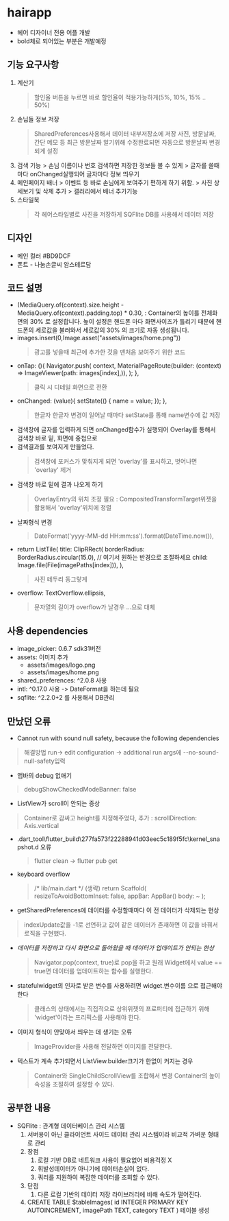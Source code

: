# hairapp

- 헤어 디자이너 전용 어플 개발
- bold체로 되어있는 부분은 개발예정

## 기능 요구사항
 1. 계산기
    > 할인율 버튼을 누르면 바로 할인율이 적용가능하게(5%, 10%, 15% .. 50%)
 2. 손님들 정보 저장
       > SharedPreferences사용해서 데이터 내부저장소에 저장
       >  사진, 방문날짜, 간단 메모 등
       > 최근 방문날짜 알기위해 수정완료되면 자동으로 방문날짜 변경되게 설정
3. 검색 기능
       > 손님 이름이나 번호 검색하면 저장한 정보들 볼 수 있게
       > 글자를 쓸때마다 onChanged실행되어 글자마다 정보 띄우기
4. 메인페이지 배너
       > 이벤트 등 바로 손님에게 보여주기 편하게 하기 위함.
       > 사진 상세보기 및 삭제 추가
       > 갤러리에서 배너 추가기능
5. 스타일북
   > 각 헤어스타일별로 사진을 저장하게
    > SQFlite DB를 사용해서 데이터 저장
## 디자인
 - 메인 컬러 #BD9DCF
 - 폰트 - 나눔손글씨 암스테르담


## 코드 설명

- (MediaQuery.of(context).size.height - MediaQuery.of(context).padding.top) * 0.30, :
       Container의 높이를 전체화면의 30% 로 설정합니다. 높이 설정은 핸드폰 마다 화면사이즈가
       틀리기 때문에 핸드폰의 세로값을 불러와서 세로값의 30% 의 크기로 자동 생성됩니다.
-  images.insert(0,Image.asset("assets/images/home.png"))
    > 광고를 넣을때 최근에 추가한 것을 맨처음 보여주기 위한 코드
- onTap: (){
  Navigator.push(
  context,
  MaterialPageRoute(builder: (context) => ImageViewer(path: images[index],)),
  );
  },
    > 클릭 시 디테일 화면으로 전환
- onChanged: (value){
  setState(() {
  name = value;
  });
  },
  > 한글자 한글자 변경이 일어날 때마다 setState를 통해 name변수에 값 저장
- 검색창에 글자를 입력하게 되면 onChanged함수가 실행되어 Overlay를 통해서 검색창 바로 밑, 화면에 중첩으로
- 검색결과를 보여지게 만들었다.
    > 검색창에 포커스가 맞춰지게 되면 'overlay'를 표시하고, 벗어나면 'overlay' 제거
- 검색창 바로 밑에 결과 나오게 하기
  > OverlayEntry의 위치 조정 필요 : CompositedTransformTarget위젯을 활용해서 'overlay'위치에 정렬
- 날짜형식 변경
    >DateFormat('yyyy-MM-dd HH:mm:ss').format(DateTime.now()),
- return ListTile(
  title: ClipRRect(
  borderRadius: BorderRadius.circular(15.0), // 여기서 원하는 반경으로 조절하세요
  child: Image.file(File(imagePaths[index])),
  ),
    > 사진 테두리 동그랗게
- overflow: TextOverflow.ellipsis,
    > 문자열의 길이가 overflow가 날경우 ...으로 대체
## 사용 dependencies
- image_picker: 0.6.7 sdk31버전
-   assets: 이미지 추가
    - assets/images/logo.png
    - assets/images/home.png 
- shared_preferences: ^2.0.8 사용
- intl: ^0.17.0 사용 -> DateFormat을 하는데 필요
- sqflite: ^2.2.0+2 를 사용해서 DB관리

## 만났던 오류

- Cannot run with sound null safety, because the following dependencies
 > 해결방법 run-> edit configuration -> additional run args에 --no-sound-null-safety입력
- 앱바의 debug 없애기
 > debugShowCheckedModeBanner: false
- ListView가 scroll이 안되는 증상
 > Container로 감싸고 height를 지정해주었다, 추가 : scrollDirection: Axis.vertical
- .dart_tool\flutter_build\277fa573f22288941d03eec5c189f5fc\kernel_snapshot.d 오류
  > flutter clean -> flutter pub get
- keyboard overflow
  > /* lib/main.dart */
  (생략)
  return Scaffold(
  resizeToAvoidBottomInset: false,
  appBar: AppBar()
  body: ~
  );
- getSharedPreferences에 데이터를 수정할때마다 이 전 데이터가 삭제되는 현상
 > indexUpdate값을 -1로 선언하고 값이 같은 데이터가 존재하면 이 값을 바꿔서 로직을 구현했다.
- *데이터를 저장하고 다시 화면으로 돌아왔을 때 데이터가 업데이트가 안되는 현상*
    > Navigator.pop(context, true)로 pop을 하고 원래 Widget에서 value == true면 데이터를 업데이트하는 함수를 실행한다.
- statefulwidget의 인자로 받은 변수를 사용하려면 widget.변수이름 으로 접근해야 한다
    > 클래스의 상태에서는 직접적으로 상위위젯의 프로퍼티에 접근하기 위해 'widget'이라는 프리픽스를 사용해야 한다.
- 이미지 형식이 안맞아서 띄우는 데 생기는 오류
    >ImageProvider을 사용해 전달하면 이미지를 전달한다.
- 텍스트가 계속 추가되면서 ListView.builder크기가 한없이 커지는 경우
    > Container와 SingleChildScrollView를 조합해서 변경
    > Container의 높이 속성을 조절하여 설정할 수 있다.

## 공부한 내용
- SQFlite : 관계형 데이터베이스 관리 시스템
  1. 서버용이 아닌 클라이언트 사이드 데이터 관리 시스템이라 비교적 가벼운 형태로 관리
  2. 장점
     1. 로컬 기반 DB로 네트워크 사용이 필요없어 비용걱정 X
     2. 휘발성데이터가 아니기에 데이터손실이 없다.
     3. 쿼리를 지원하여 복잡한 데이터를 조회할 수 있다.
  3. 단점
     1. 다른 로컬 기반의 데이터 저장 라이브러리에 비해 속도가 떨어진다.
  4. CREATE TABLE $tableImages(
        id INTEGER PRIMARY KEY AUTOINCREMENT,
        imagePath TEXT,
        category TEXT
        ) 테이블 생성
